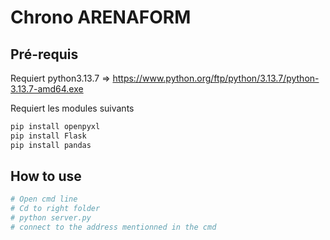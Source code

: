# Chrono ARENAFORM
## Pré-requis
Requiert python3.13.7 =>
https://www.python.org/ftp/python/3.13.7/python-3.13.7-amd64.exe

Requiert les modules suivants
```bash
pip install openpyxl
pip install Flask
pip install pandas
```

## How to use
```bash
# Open cmd line
# Cd to right folder
# python server.py
# connect to the address mentionned in the cmd
```